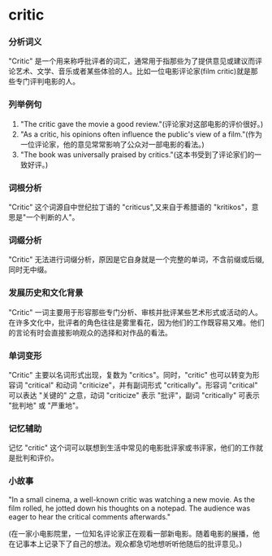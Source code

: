 # critic

### 分析词义

  

"Critic" 是一个用来称呼批评者的词汇，通常用于指那些为了提供意见或建议而评论艺术、文学、音乐或者某些体验的人。比如一位电影评论家(film critic)就是那些专门评判电影的人。

  

### 列举例句

  

1.  "The critic gave the movie a good review."(评论家对这部电影的评价很好。)
2.  "As a critic, his opinions often influence the public's view of a film."(作为一位评论家，他的意见常常影响了公众对一部电影的看法。)
3.  "The book was universally praised by critics."(这本书受到了评论家们的一致好评。)

  

### 词根分析

  

"Critic" 这个词源自中世纪拉丁语的 "criticus",又来自于希腊语的 "kritikos"，意思是"一个判断的人"。

  

### 词缀分析

  

"Critic" 无法进行词缀分析，原因是它自身就是一个完整的单词，不含前缀或后缀, 同时无中缀。

  

### 发展历史和文化背景

  

"Critic" 一词主要用于形容那些专门分析、审核并批评某些艺术形式或活动的人。在许多文化中，批评者的角色往往是雾里看花，因为他们的工作既容易又难。他们的言论有时会直接影响观众的选择和对作品的看法。

  

### 单词变形

  

"Critic" 主要以名词形式出现，复数为 "critics"。同时，"critic" 也可以转变为形容词 "critical" 和动词 "criticize"，并有副词形式 "critically"。形容词 "critical" 可以表达 "关键的" 之意，动词 "criticize" 表示 "批评"，副词 "critically" 可表示 "批判地" 或 "严重地"。

  

### 记忆辅助

  

记忆 "critic" 这个词可以联想到生活中常见的电影批评家或书评家，他们的工作就是批判和评价。

  

### 小故事

  

"In a small cinema, a well-known critic was watching a new movie. As the film rolled, he jotted down his thoughts on a notepad. The audience was eager to hear the critical comments afterwards."

  

(在一家小电影院里，一位知名评论家正在观看一部新电影。随着电影的展播，他在记事本上记录下了自己的想法。观众都急切地想听听他随后的批评意见。)
